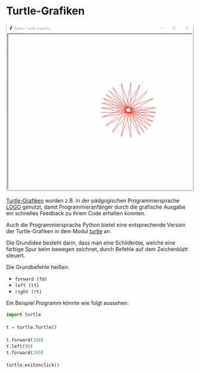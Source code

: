 # Turtle-Grafiken

![Turtle-Graphik](./turtle.gif)

[Turtle-Grafiken](https://de.wikipedia.org/wiki/Turtle-Grafik) wurden z.B. in der pädgogischen Programmiersprache [LOGO](https://de.wikipedia.org/wiki/Logo_(Programmiersprache)) genutzt, damit Programmieranfänger durch die grafische Ausgabe ein schnelles Feedback zu ihrem Code erhalten konnten.

Auch die Programmiersprache Python bietet eine entsprechende Version der Turtle-Grafiken in dem Modul [turtle](https://docs.python.org/3.6/library/turtle.html) an.

Die Grundidee besteht darin, dass man eine Schildkröte, welche eine farbige Spur beim bewegen zeichnet, durch Befehle auf dem Zeichenblatt steuert.

Die Grundbefehle heißen:
 - `forward (fd)`
 - `left (lt)`
 - `right (rt)`

Ein Beispiel Programm könnte wie folgt aussehen:

```python
import turtle

t = turtle.Turtle()

t.forward(100)
t.left(90)
t.forward(200)

turtle.exitonclick()

```